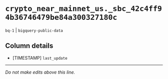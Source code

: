 # `crypto_near_mainnet_us._sbc_42c4ff94b36746479be84a300327180c`
`bq-1` | `bigquery-public-data`

## Column details
* [TIMESTAMP] `last_update`

-------------------------------------------------------------------------------
*Do not make edits above this line.*
